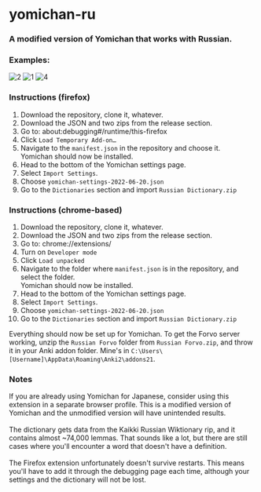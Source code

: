 # yomichan-ru

 <h3>A modified version of Yomichan that works with Russian.</h3>
 
 <h3>Examples:</h3>
  
 ![2](https://user-images.githubusercontent.com/83692925/174556715-d5d0a6bb-8282-4158-b7c3-ece972b88b74.png)
 ![1](https://user-images.githubusercontent.com/83692925/174556837-a0f8c349-85d7-4846-a5c2-416944efb954.png)
 ![4](https://user-images.githubusercontent.com/83692925/174556952-ce323426-151c-41fb-8346-b59b7235ae37.png)

<h3>Instructions (firefox)</h3>
<ol>
 <li>Download the repository, clone it, whatever.</li>
 <li>Download the JSON and two zips from the release section.</li>
 <li>Go to: about:debugging#/runtime/this-firefox</li>
 <li>Click <code>Load Temporary Add-on…</code></li>
 <li>Navigate to the <code>manifest.json</code> in the repository and choose it.
  <br>Yomichan should now be installed.
 </li>
 <li>Head to the bottom of the Yomichan settings page.</li>
 <li>Select <code>Import Settings</code>.</li>
 <li>Choose <code>yomichan-settings-2022-06-20.json</code></li>
 <li>Go to the <code>Dictionaries</code> section and import <code>Russian Dictionary.zip</code></li>
</ol>

<h3>Instructions (chrome-based)</h3>
<ol>
 <li>Download the repository, clone it, whatever.</li>
 <li>Download the JSON and two zips from the release section.</li>
 <li>Go to: chrome://extensions/</li>
 <li>Turn on <code>Developer mode</code></li>
 <li>Click <code>Load unpacked</code></li>
 <li>Navigate to the folder where <code>manifest.json</code> is in the repository, and select the folder.
  <br>Yomichan should now be installed.
 </li>
 <li>Head to the bottom of the Yomichan settings page.</li>
 <li>Select <code>Import Settings</code>.</li>
 <li>Choose <code>yomichan-settings-2022-06-20.json</code></li>
 <li>Go to the <code>Dictionaries</code> section and import <code>Russian Dictionary.zip</code></li>
</ol>

Everything should now be set up for Yomichan.
To get the Forvo server working, unzip the `Russian Forvo` folder from `Russian Forvo.zip`, and throw it in your Anki addon folder.
Mine's in `C:\Users\[Username]\AppData\Roaming\Anki2\addons21`.

<h3>Notes</h3>
If you are already using Yomichan for Japanese, consider using this extension in a separate browser profile. This is a modified version of Yomichan and the unmodified version will have unintended results.
<br><br>
The dictionary gets data from the Kaikki Russian Wiktionary rip, and it contains almost ~74,000 lemmas. That sounds like a lot, but there are still cases where you'll encounter a word that doesn't have a definition.
<br><br>
The Firefox extension unfortunately doesn't survive restarts. This means you'll have to add it through the debugging page each time, although your settings and the dictionary will not be lost.
